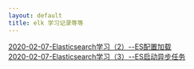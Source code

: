 ```yaml
---
layout: default
title: elk 学习记录等等
---
```


[2020-02-07-Elasticsearch学习（2）--ES配置加载](elasticsearch/sourceLearn/2020-02-07-Elasticsearch学习-2.md)  
[2020-02-07-Elasticsearch学习（3）--ES启动异步任务](elasticsearch/sourceLearn/2020-02-08-Elasticsearch学习-3.md)  